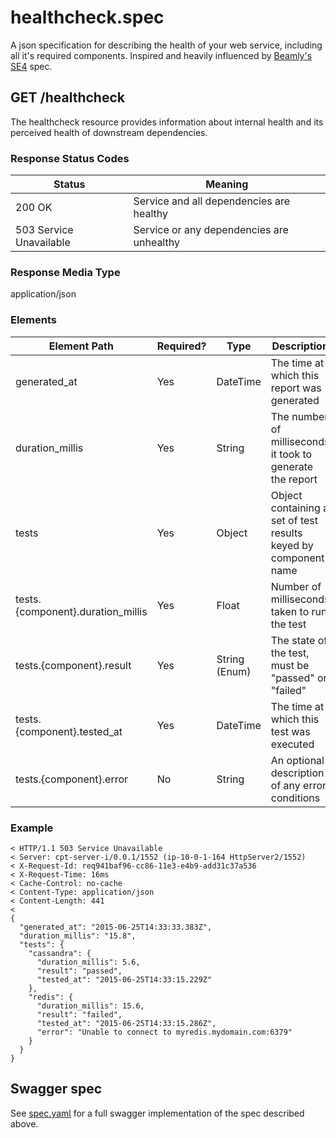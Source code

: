# healthcheck.spec

A json specification for describing the health of your web service, including all it's required components. Inspired and heavily influenced by [Beamly's SE4](https://github.com/beamly/SE4/blob/master/SE4.md) spec.

## GET /healthcheck

The healthcheck resource provides information about internal health and its perceived health of downstream dependencies.

### Response Status Codes

Status                  | Meaning
------------------------|------------------------------------------
200 OK                  | Service and all dependencies are healthy
503 Service Unavailable | Service or any dependencies are unhealthy

### Response Media Type

application/json

### Elements

Element Path                      | Required? | Type          | Description                                                     | Example
----------------------------------|-----------|---------------|-----------------------------------------------------------------|---------------------------------
generated_at                      | Yes       | DateTime      | The time at which this report was generated                     | "2014-03-12T20:16:55.447Z"
duration_millis                   | Yes       | String        | The number of milliseconds it took to generate the report       | "15.8"
tests                             | Yes       | Object        | Object containing a set of test results keyed by component name |
tests.{component}.duration_millis | Yes       | Float         | Number of milliseconds taken to run the test                    | 1.0
tests.{component}.result          | Yes       | String (Enum) | The state of the test, must be "passed" or "failed"             | "passed"
tests.{component}.tested_at       | Yes       | DateTime      | The time at which this test was executed                        | "2014-03-12T20:16:45.013Z"
tests.{component}.error           | No        | String        | An optional description of any error conditions                 | "Request timed out after 2000ms"

### Example

```
< HTTP/1.1 503 Service Unavailable
< Server: cpt-server-i/0.0.1/1552 (ip-10-0-1-164 HttpServer2/1552)
< X-Request-Id: req941baf96-cc86-11e3-e4b9-add31c37a536
< X-Request-Time: 16ms
< Cache-Control: no-cache
< Content-Type: application/json
< Content-Length: 441
<
{
  "generated_at": "2015-06-25T14:33:33.383Z",
  "duration_millis": "15.8",
  "tests": {
    "cassandra": {
      "duration_millis": 5.6,
      "result": "passed",
      "tested_at": "2015-06-25T14:33:15.229Z"
    },
    "redis": {
      "duration_millis": 15.6,
      "result": "failed",
      "tested_at": "2015-06-25T14:33:15.286Z",
      "error": "Unable to connect to myredis.mydomain.com:6379"
    }
  }
}
```

## Swagger spec
See [spec.yaml](spec.yaml) for a full swagger implementation of the spec described above.
